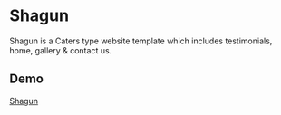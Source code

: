 # Shagun
Shagun is a Caters type website template which includes testimonials, home, gallery & contact us.
## Demo 
[Shagun](https://codydeny.github.io/shagun)
